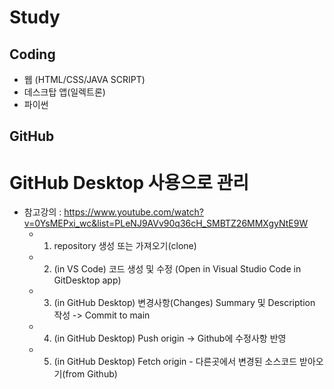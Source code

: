 # Study

## Coding  
- 웹 (HTML/CSS/JAVA SCRIPT)
- 데스크탑 앱(일렉트론)
- 파이썬

## GitHub
 # GitHub Desktop 사용으로 관리
 - 참고강의 : https://www.youtube.com/watch?v=0YsMEPxi_wc&list=PLeNJ9AVv90q36cH_SMBTZ26MMXgyNtE9W
   - 01. repository 생성 또는 가져오기(clone) 
   - 02. (in VS Code) 코드 생성 및 수정 (Open in Visual Studio Code in GitDesktop app)
   - 03. (in GitHub Desktop) 변경사항(Changes) Summary 및 Description 작성 -> Commit to main 
   - 04. (in GitHub Desktop) Push origin -> Github에 수정사항 반영
   - 05. (in GitHub Desktop) Fetch origin - 다른곳에서 변경된 소스코드 받아오기(from Github) 